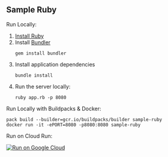 Sample Ruby
-----------

Run Locally:
1. [Install Ruby](https://www.ruby-lang.org/en/documentation/installation/)
1. Install [Bundler](https://bundler.io/)
    ```
    gem install bundler
    ```
1. Install application dependencies
    ```
    bundle install
    ```
1. Run the server locally:
    ```
    ruby app.rb -p 8080
    ```

Run Locally with Buildpacks & Docker:
```
pack build --builder=gcr.io/buildpacks/builder sample-ruby
docker run -it -ePORT=8080 -p8080:8080 sample-ruby
```

Run on Cloud Run:

[![Run on Google Cloud](https://deploy.cloud.run/button.svg)](https://deploy.cloud.run)
